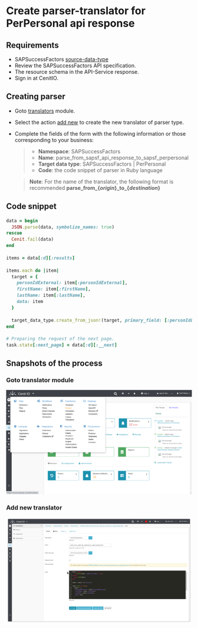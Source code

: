 # Create parser-translator for PerPersonal api response

## Requirements

* SAPSuccessFactors [source-data-type](../data-types/SAPSuccessFactors-PerPersonal.md)
* Review the SAPSuccessFactors API specification.[<i class="fa fa-external-link" aria-hidden="true"></i>](https://help.sap.com/viewer/d599f15995d348a1b45ba5603e2aba9b/2111/en-US/5c8bca0af1654b05a83193b2922dcee2.html)
* The resource schema in the API-Service response.
* Sign in at CenitIO.[<i class="fa fa-external-link" aria-hidden="true"></i>](https://cenit.io/users/sign_in)

## Creating parser

* Goto [translators](https://cenit.io/parser_transformation) module.
* Select the action [add new](https://cenit.io/parser_transformation/new) to create the new translator of parser type.
* Complete the fields of the form with the following information or those corresponding to your business:

    >- **Namespace**: SAPSuccessFactors
    >- **Name**: parse_from_sapsf_api_response_to_sapsf_perpersonal
    >- **Target data type**: SAPSuccessFactors | PerPersonal
    >- **Code**: the code snippet of parser in Ruby language

    > **Note**: For the name of the translator, the following format is recommended **parse_from\_\{*origin*\}\_to\_\{*destination*\}**

## Code snippet

```Ruby
data = begin 
  JSON.parse(data, symbolize_names: true)
rescue
  Cenit.fail(data)
end

items = data[:d][:results]

items.each do |item|
  target = {
    personIdExternal: item[:personIdExternal],
    firstName: item[:firstName],
    lastName: item[:lastName],
    data: item
  }

  target_data_type.create_from_json!(target, primary_field: [:personIdExternal])
end

# Preparing the request of the next page.
task.state[:next_page] = data[:d][:__next]
```

## Snapshots of the process

### Goto translator module

   ![](../assets/snapshots/sap-sf-trans/snapshots-001.png)
    
### Add new translator

   ![](../assets/snapshots/sap-sf-trans/snapshots-002.png)
   
